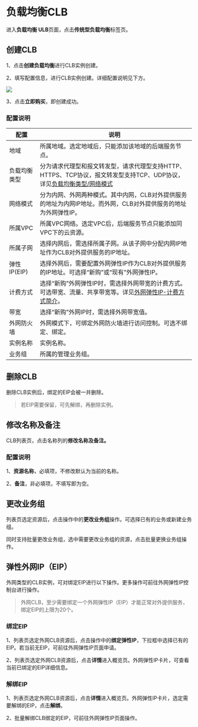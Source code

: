 # 负载均衡CLB

进入**负载均衡 ULB**页面，点击**传统型负载均衡**标签页。

## 创建CLB

1、点击**创建负载均衡**进行CLB实例创建。

2、填写配置信息，进行CLB实例创建。详细配置说明见下方。

![](/images/createulb2.png)

3、点击**立即购买**，即创建成功。

### 配置说明

|配置|说明|
|---|---|
|地域|所属地域。选定地域后，只能添加该地域的后端服务节点。|
|负载均衡类型|分为请求代理型和报文转发型，请求代理型支持HTTP、HTTPS、TCP协议，报文转发型支持TCP、UDP协议，详见[负载均衡类型/网络模式](https://docs.ucloud.cn/ulb/fast/createulb/networktype)|
|网络模式|分为内网、外网两种模式。其中内网，CLB对外提供服务的地址为内网IP地址。而外网，CLB对外提供服务的地址为外网弹性IP。|
|所属VPC|所属VPC网络。选定VPC后，后端服务节点只能添加同VPC下的云资源。|
|所属子网|选择内网后，需选择所属子网。从该子网中分配内网IP地址作为CLB对外提供服务的IP地址。|
|弹性IP(EIP)|选择外网后，需要配置外网弹性IP作为CLB对外提供服务的IP地址。可选择“新购”或“现有”外网弹性IP。|
|计费方式|选择“新购”外网弹性IP时，需选择外网带宽的计费方式。可选带宽、流量、共享带宽等。详见[外网弹性IP-计费方式简介](https://docs.ucloud.cn/unet/eip/introduction)。|
|带宽|选择“新购”外网IP时，需选择外网带宽值。|
|外网防火墙|外网模式下，可绑定外网防火墙进行访问控制。可选不绑定、绑定。|
|实例名称|实例名称。|
|业务组|所属的管理业务组。|

## 删除CLB

删除CLB实例后，绑定的EIP会被一并删除。
> 若EIP需要保留，可先解绑，再删除实例。

## 修改名称及备注

CLB列表页，点击名称列的**修改名称及备注。**

### 配置说明

1、**资源名称**，必填项，不修改默认为当前的名称。

2、**备注**，非必填项，不填写即为空。


## 更改业务组

列表页选定资源后，点击操作中的**更改业务组**操作。可选择已有的业务或新建业务组。

同时支持批量更改业务组，选中需要更改业务组的资源，点击批量更换业务组操作。


## 弹性外网IP（EIP）

外网类型的CLB实例，可对绑定EIP进行以下操作。更多操作可前往外网弹性IP控制台进行操作。
> 外网CLB，至少需要绑定一个外网弹性IP（EIP）才能正常对外提供服务，绑定EIP的上限为20个。


### 绑定EIP 

1、列表页选定外网CLB资源后，点击操作中的**绑定弹性IP**，下拉框中选择已有的EIP。若当前无EIP，可前往外网弹性IP页面申请。

2、列表页选定外网CLB资源后，点击**详情**进入概览页。外网弹性IP卡片，可查看当前已绑定的EIP详细信息。


### 解绑EIP 

1、列表页选定外网CLB资源后，点击**详情**进入概览页。外网弹性IP卡片，选定需要解绑的EIP，点击**解绑**。

2、批量解绑CLB绑定的EIP，可前往外网弹性IP页面操作。




